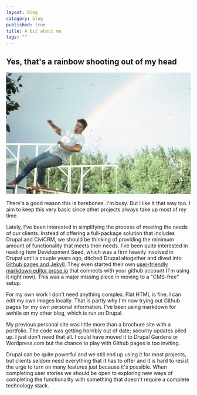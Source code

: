 ```yaml
---
layout: blog
category: blog
published: true
title: A bit about me
tags: ""
---
```


## Yes, that's a rainbow shooting out of my head

![rainbow](/media/herb-rainbow-web.jpg)

There's a good reason this is barebones. I'm busy. But I like it that way too. I aim to keep this very basic since other projects always take up most of my time.

Lately, I've been interested in simplifying the process of meeting the needs of our clients. Instead of offering a full-package solution that includes Drupal and CiviCRM, we should be thinking of providing the minimum amount of functionality that meets their needs. I've been quite interested in reading how Development Seed, which was a firm heavily involved in Drupal until a couple years ago, ditched Drupal altogether and dived into [Github pages and Jekyll](http://developmentseed.org/blog/2012/07/27/build-cms-free-websites/). They even started their own [user-friendly markdown editor prose.io](http://developmentseed.org/blog/2012/june/25/prose-a-content-editor-for-github/) that connects with your github account (I'm using it right now). This was a major missing piece in moving to a "CMS-free" setup.

For my own work I don't need anything complex. Flat HTML is fine. I can edit my own images locally. That is partly why I'm now trying out Github pages for my own personal information. I've been using markdown for awhile on my other blog, which is run on Drupal. 

My previous personal site was little more than a brochure site with a portfolio. The code was getting horribly out of date; security updates piled up. I just don't need that all. I could have moved it to Drupal Gardens or Wordpress.com but the chance to play with Github pages is too inviting.

Drupal can be quite powerful and we still end up using it for most projects, but clients seldom need everything that it has to offer and it is hard to resist the urge to turn on many features just because it's possible. When completing user stories we should be open to exploring new ways of completing the functionality with something that doesn't require a complete technology stack.